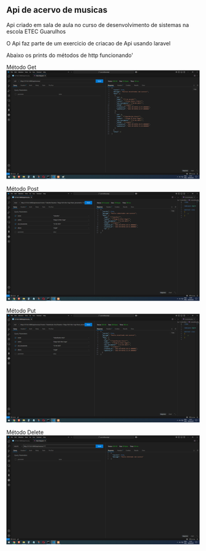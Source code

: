 ## Api de acervo de musicas

Api criado em sala de aula no curso de desenvolvimento de sistemas na escola ETEC Guarulhos

O Api faz parte de um exercicio de criacao de Api usando laravel


Abaixo os prints do métodos de http funcionando'

Método Get
![Print do método Get](assets/metodo_get.png)

Método Post
![Print do método Post](assets/metodo_post.png)

Método Put
![Print do método Put](assets/metodo_put.png)

Método Delete
![Print do método Delete](assets/metodo_delete.png)